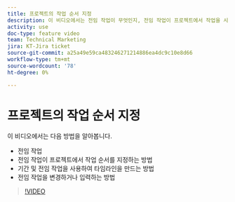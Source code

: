 ```yaml
---
title: 프로젝트의 작업 순서 지정
description: 이 비디오에서는 전임 작업이 무엇인지, 전임 작업이 프로젝트에서 작업을 시퀀싱하는 방법, 기간 및 전임 작업을 사용하여 타임라인을 만드는 방법, 전임 작업을 변경하거나 입력하는 방법에 대해 알아봅니다
activity: use
doc-type: feature video
team: Technical Marketing
jira: KT-Jira ticket
source-git-commit: a25a49e59ca483246271214886ea4dc9c10e8d66
workflow-type: tm+mt
source-wordcount: '78'
ht-degree: 0%

---
```


# 프로젝트의 작업 순서 지정

이 비디오에서는 다음 방법을 알아봅니다.

* 전임 작업
* 전임 작업이 프로젝트에서 작업 순서를 지정하는 방법
* 기간 및 전임 작업을 사용하여 타임라인을 만드는 방법
* 전임 작업을 변경하거나 입력하는 방법

>[!VIDEO](https://video.tv.adobe.com/v/335091/?quality=12&learn=on)